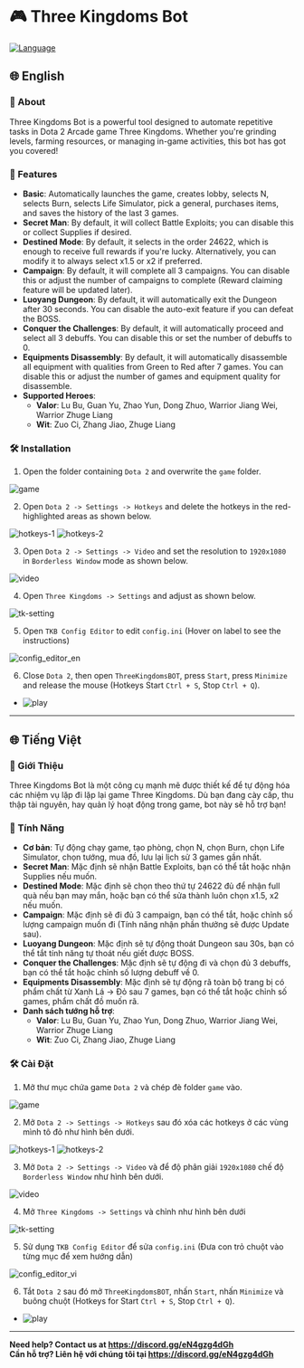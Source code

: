 # 🎮 Three Kingdoms Bot

[![Language](https://img.shields.io/badge/Languages-English%20%7C%20Tiếng%20Việt-brightgreen.svg)](README.md)

## 🌐 English

### 📜 About
 Three Kingdoms Bot is a powerful tool designed to automate repetitive tasks in Dota 2 Arcade game Three Kingdoms. Whether you're grinding levels, farming resources, or managing in-game activities, this bot has got you covered!

### 🚀 Features
- **Basic**: Automatically launches the game, creates lobby, selects N, selects Burn, selects Life Simulator, pick a general, purchases items, and saves the history of the last 3 games.
- **Secret Man**: By default, it will collect Battle Exploits; you can disable this or collect Supplies if desired.
- **Destined Mode**: By default, it selects in the order 24622, which is enough to receive full rewards if you're lucky. Alternatively, you can modify it to always select x1.5 or x2 if preferred.
- **Campaign**: By default, it will complete all 3 campaigns. You can disable this or adjust the number of campaigns to complete (Reward claiming feature will be updated later).
- **Luoyang Dungeon**: By default, it will automatically exit the Dungeon after 30 seconds. You can disable the auto-exit feature if you can defeat the BOSS.
- **Conquer the Challenges**: By default, it will automatically proceed and select all 3 debuffs. You can disable this or set the number of debuffs to 0.
- **Equipments Disassembly**: By default, it will automatically disassemble all equipment with qualities from Green to Red after 7 games. You can disable this or adjust the number of games and equipment quality for disassemble.
- **Supported Heroes**:
  - **Valor**: Lu Bu, Guan Yu, Zhao Yun, Dong Zhuo, Warrior Jiang Wei, Warrior Zhuge Liang
  - **Wit**: Zuo Ci, Zhang Jiao, Zhuge Liang

### 🛠️ Installation
1. Open the folder containing `Dota 2` and overwrite the `game` folder.

  ![game](https://github.com/user-attachments/assets/2daa61be-c515-4e70-8ebb-9ff601d10f09)

2. Open `Dota 2 -> Settings -> Hotkeys` and delete the hotkeys in the red-highlighted areas as shown below.

  ![hotkeys-1](https://github.com/user-attachments/assets/6fefc260-07c3-4637-becc-4bc0743462cc)
  ![hotkeys-2](https://github.com/user-attachments/assets/62a6598d-109a-40f1-aa31-c7286bcc9093)

3. Open `Dota 2 -> Settings -> Video` and set the resolution to `1920x1080` in `Borderless Window` mode as shown below.

  ![video](https://github.com/user-attachments/assets/49f31369-c5c2-4ab5-aa89-d633bebd5018)

4. Open `Three Kingdoms -> Settings` and adjust as shown below.

  ![tk-setting](https://github.com/user-attachments/assets/070d7fe0-d2ba-4499-a2fb-892d7ddf0819)

5. Open `TKB Config Editor` to edit `config.ini` (Hover on label to see the instructions)

 ![config_editor_en](https://github.com/user-attachments/assets/a6cf4f19-5f62-4ec2-b7f7-47beb3681a6e)

6. Close `Dota 2`, then open `ThreeKingdomsBOT`, press `Start`, press `Minimize` and release the mouse (Hotkeys Start `Ctrl + S`, Stop `Ctrl + Q`).
  - ![play](https://github.com/user-attachments/assets/b824d9c0-8eaa-478b-8644-f0cd547b9be4)
---

## 🌐 Tiếng Việt

### 📜 Giới Thiệu
Three Kingdoms Bot là một công cụ mạnh mẽ được thiết kế để tự động hóa các nhiệm vụ lặp đi lặp lại game Three Kingdoms. Dù bạn đang cày cấp, thu thập tài nguyên, hay quản lý hoạt động trong game, bot này sẽ hỗ trợ bạn!

### 🚀 Tính Năng
- **Cơ bản**: Tự động chạy game, tạo phòng, chọn N, chọn Burn, chọn Life Simulator, chọn tướng, mua đồ, lưu lại lịch sử 3 games gần nhất.
- **Secret Man**: Mặc định sẽ nhận Battle Exploits, bạn có thể tắt hoặc nhận Supplies nếu muốn.
- **Destined Mode**: Mặc định sẽ chọn theo thứ tự 24622 đủ để nhận full quà nếu bạn may mắn, hoặc bạn có thể sửa thành luôn chọn x1.5, x2 nếu muốn.
- **Campaign**: Mặc định sẽ đi đủ 3 campaign, bạn có thể tắt, hoặc chỉnh số lượng campaign muốn đi (Tính năng nhận phần thưởng sẽ được Update sau).
- **Luoyang Dungeon**: Mặc định sẽ tự động thoát Dungeon sau 30s, bạn có thể tắt tính năng tự thoát nếu giết được BOSS.
- **Conquer the Challenges**: Mặc định sẽ tự động đi và chọn đủ 3 debuffs, bạn có thể tắt hoặc chỉnh số lượng debuff về 0.
- **Equipments Disassembly**:  Mặc định sẽ tự động rã toàn bộ trang bị có phẩm chất từ Xanh Lá -> Đỏ sau 7 games, bạn có thể tắt hoặc chỉnh số games, phẩm chất đồ muốn rã.
- **Danh sách tướng hỗ trợ**:
  - **Valor**: Lu Bu, Guan Yu, Zhao Yun, Dong Zhuo, Warrior Jiang Wei, Warrior Zhuge Liang
  - **Wit**: Zuo Ci, Zhang Jiao, Zhuge Liang

### 🛠️ Cài Đặt
1. Mở thư mục chứa game `Dota 2` và chép đè folder `game` vào.

  ![game](https://github.com/user-attachments/assets/2daa61be-c515-4e70-8ebb-9ff601d10f09)

2. Mở `Dota 2 -> Settings -> Hotkeys` sau đó xóa các hotkeys ở các vùng mình tô đỏ như hình bên dưới.

  ![hotkeys-1](https://github.com/user-attachments/assets/6fefc260-07c3-4637-becc-4bc0743462cc)
  ![hotkeys-2](https://github.com/user-attachments/assets/62a6598d-109a-40f1-aa31-c7286bcc9093)

3. Mở `Dota 2 -> Settings -> Video` và để độ phân giải `1920x1080` chế độ `Borderless Window` như hình bên dưới.

  ![video](https://github.com/user-attachments/assets/49f31369-c5c2-4ab5-aa89-d633bebd5018)

4. Mở `Three Kingdoms -> Settings` và chỉnh như hình bên dưới

  ![tk-setting](https://github.com/user-attachments/assets/070d7fe0-d2ba-4499-a2fb-892d7ddf0819)

5. Sử dụng `TKB Config Editor` để sửa `config.ini` (Đưa con trỏ chuột vào từng mục để xem hướng dẫn)

 ![config_editor_vi](https://github.com/user-attachments/assets/adbe3664-7a08-4438-9a34-3e88dc91b1b8)

6. Tắt `Dota 2` sau đó mở `ThreeKingdomsBOT`, nhấn `Start`, nhấn `Minimize` và buông chuột (Hotkeys for Start `Ctrl + S`, Stop `Ctrl + Q`).
 - ![play](https://github.com/user-attachments/assets/b824d9c0-8eaa-478b-8644-f0cd547b9be4)
---

**Need help? Contact us at https://discord.gg/eN4gzg4dGh**  
**Cần hỗ trợ? Liên hệ với chúng tôi tại https://discord.gg/eN4gzg4dGh**
